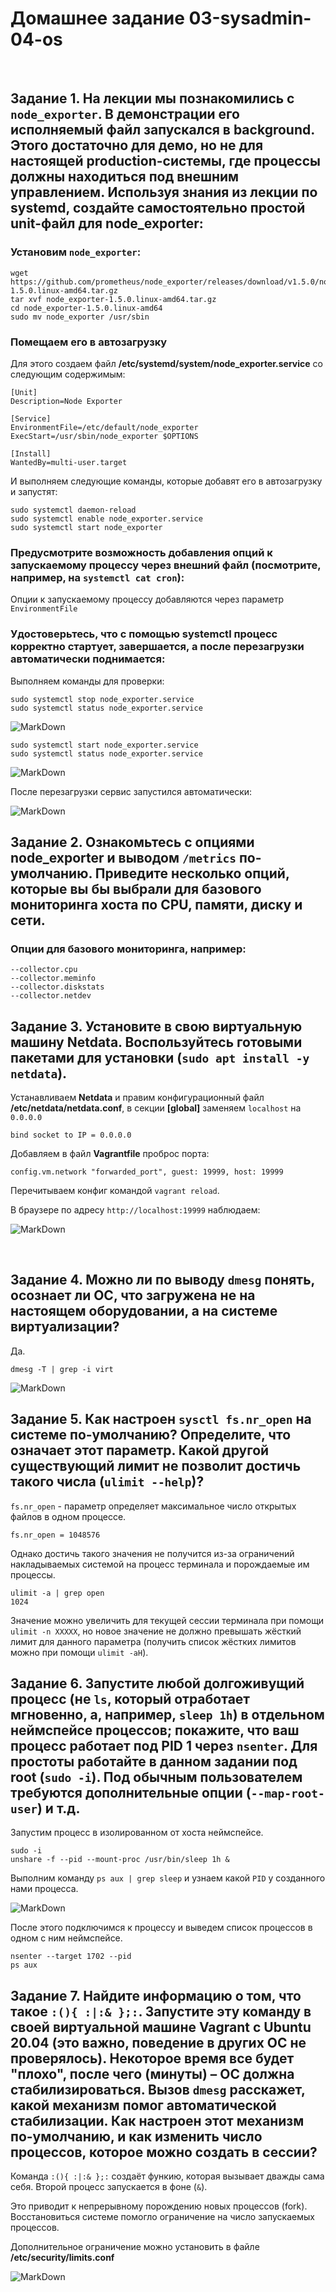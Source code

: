 # Домашнее задание 03-sysadmin-04-os

<br>

## Задание 1. На лекции мы познакомились с `node_exporter`. В демонстрации его исполняемый файл запускался в background. Этого достаточно для демо, но не для настоящей production-системы, где процессы должны находиться под внешним управлением. Используя знания из лекции по systemd, создайте самостоятельно простой unit-файл для node_exporter:

### Установим `node_exporter`:
```
wget https://github.com/prometheus/node_exporter/releases/download/v1.5.0/node_exporter-1.5.0.linux-amd64.tar.gz
tar xvf node_exporter-1.5.0.linux-amd64.tar.gz
cd node_exporter-1.5.0.linux-amd64
sudo mv node_exporter /usr/sbin
```

### Помещаем его в автозагрузку

Для этого создаем файл **/etc/systemd/system/node_exporter.service** со следующим содержимым:
```
[Unit]
Description=Node Exporter

[Service]
EnvironmentFile=/etc/default/node_exporter
ExecStart=/usr/sbin/node_exporter $OPTIONS

[Install]
WantedBy=multi-user.target
```

И выполняем следующие команды, которые добавят его в автозагрузку и запустят:
```
sudo systemctl daemon-reload
sudo systemctl enable node_exporter.service
sudo systemctl start node_exporter
```
### Предусмотрите возможность добавления опций к запускаемому процессу через внешний файл (посмотрите, например, на `systemctl cat cron`):
Опции к запускаемому процессу добавляются через параметр `EnvironmentFile`

### Удостоверьтесь, что с помощью systemctl процесс корректно стартует, завершается, а после перезагрузки автоматически поднимается:
Выполняем команды для проверки:
```
sudo systemctl stop node_exporter.service
sudo systemctl status node_exporter.service
```

![MarkDown](img/1.png)

```
sudo systemctl start node_exporter.service
sudo systemctl status node_exporter.service
```
![MarkDown](img/2.png)

После перезагрузки сервис запустился автоматически:

![MarkDown](img/3.png)
<br>

## Задание 2. Ознакомьтесь с опциями node_exporter и выводом `/metrics` по-умолчанию. Приведите несколько опций, которые вы бы выбрали для базового мониторинга хоста по CPU, памяти, диску и сети.

### Опции для базового мониторинга, например:
```
--collector.cpu
--collector.meminfo
--collector.diskstats
--collector.netdev
```


## Задание 3. Установите в свою виртуальную машину Netdata. Воспользуйтесь готовыми пакетами для установки (`sudo apt install -y netdata`).

Устанавливаем **Netdata** и правим конфигурационный файл **/etc/netdata/netdata.conf**, в секции **[global]** заменяем `localhost` на `0.0.0.0`
```
bind socket to IP = 0.0.0.0
```

Добавляем в файл **Vagrantfile** проброс порта:
```
config.vm.network "forwarded_port", guest: 19999, host: 19999
```
Перечитываем конфиг командой `vagrant reload`.<br>

В браузере по адресу `http://localhost:19999` наблюдаем:

![MarkDown](img/4.png)

<br>

## Задание 4. Можно ли по выводу `dmesg` понять, осознает ли ОС, что загружена не на настоящем оборудовании, а на системе виртуализации?
Да.
```
dmesg -T | grep -i virt
```

![MarkDown](img/5.png)

## Задание 5. Как настроен `sysctl fs.nr_open` на системе по-умолчанию? Определите, что означает этот параметр. Какой другой существующий лимит не позволит достичь такого числа (`ulimit --help`)?

`fs.nr_open` - параметр определяет максимальное число открытых файлов в одном процессе.<br>
```
fs.nr_open = 1048576
```
Однако достичь такого значения не получится из-за ограничений накладываемых системой на процесс терминала и порождаемые им процессы.<br>
```
ulimit -a | grep open
1024
```
Значение можно увеличить для текущей сеcсии терминала при помощи `ulimit -n XXXXX`, но новое значение не должно превышать жёсткий лимит для данного параметра (получить список жёстких лимитов можно при помощи `ulimit -aH`).
<br>

## Задание 6. Запустите любой долгоживущий процесс (не `ls`, который отработает мгновенно, а, например, `sleep 1h`) в отдельном неймспейсе процессов; покажите, что ваш процесс работает под PID 1 через `nsenter`. Для простоты работайте в данном задании под root (`sudo -i`). Под обычным пользователем требуются дополнительные опции (`--map-root-user`) и т.д.
Запустим процесс в изолированном от хоста неймспейсе.
```
sudo -i
unshare -f --pid --mount-proc /usr/bin/sleep 1h &
```
Выполним команду `ps aux | grep sleep` и узнаем какой `PID` у созданного нами процесса.

![MarkDown](img/6.png)

После этого подключимся к процессу и выведем список процессов в одном с ним неймспейсе.
```
nsenter --target 1702 --pid
ps aux
```

## Задание 7. Найдите информацию о том, что такое `:(){ :|:& };:`. Запустите эту команду в своей виртуальной машине Vagrant с Ubuntu 20.04 (**это важно, поведение в других ОС не проверялось**). Некоторое время все будет "плохо", после чего (минуты) – ОС должна стабилизироваться. Вызов `dmesg` расскажет, какой механизм помог автоматической стабилизации. Как настроен этот механизм по-умолчанию, и как изменить число процессов, которое можно создать в сессии?
Команда `:(){ :|:& };:` создаёт функию, которая вызывает дважды сама себя. Второй процесс запускается в фоне (`&`).<br>

Это приводит к непрерывному порождению новых процессов (fork). Восстановиться системе помогло ограничение на число запускаемых процессов.<br>

Дополнительное ограничение можно установить в файле **/etc/security/limits.conf**

![MarkDown](img/7.png)

<br>